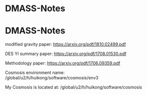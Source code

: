 # DMASS-Notes
# DMASS-Notes

modified gravity paper: https://arxiv.org/pdf/1810.02499.pdf

DES YI summary paper: https://arxiv.org/pdf/1708.01530.pdf

Methodology paper: https://arxiv.org/pdf/1706.09359.pdf

Cosmosis environment name: /global/u2/h/huikong/software/cosmosis/env3

My Cosmosis is located at: /global/u2/h/huikong/software/cosmosis
